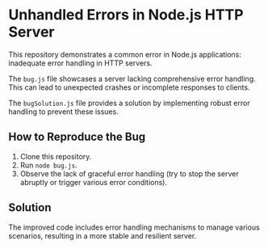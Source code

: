 # Unhandled Errors in Node.js HTTP Server

This repository demonstrates a common error in Node.js applications: inadequate error handling in HTTP servers.

The `bug.js` file showcases a server lacking comprehensive error handling.  This can lead to unexpected crashes or incomplete responses to clients.

The `bugSolution.js` file provides a solution by implementing robust error handling to prevent these issues.

## How to Reproduce the Bug

1. Clone this repository.
2. Run `node bug.js`.
3. Observe the lack of graceful error handling (try to stop the server abruptly or trigger various error conditions).

## Solution

The improved code includes error handling mechanisms to manage various scenarios, resulting in a more stable and resilient server.